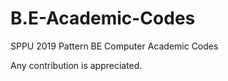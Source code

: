 # B.E-Academic-Codes
SPPU 2019 Pattern BE Computer Academic Codes


Any contribution is appreciated.
